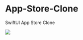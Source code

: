 # App-Store-Clone
SwiftUI App Store Clone

![](https://github.com/ManuelBulos/App-Store-Clone/blob/master/Screenshot.png)
